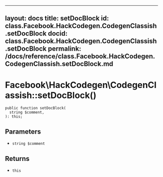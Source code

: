 
***

layout: docs
title: setDocBlock
id: class.Facebook.HackCodegen.CodegenClassish.setDocBlock
docid: class.Facebook.HackCodegen.CodegenClassish.setDocBlock
permalink: /docs/reference/class.Facebook.HackCodegen.CodegenClassish.setDocBlock.md
---







# Facebook\\HackCodegen\\CodegenClassish::setDocBlock()




``` Hack
public function setDocBlock(
  string $comment,
): this;
```




## Parameters




- ` string $comment `




## Returns




+ ` this `